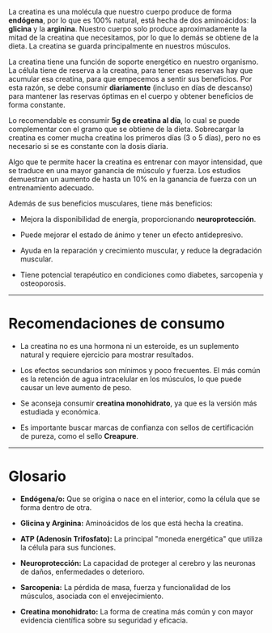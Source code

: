 La creatina es una molécula que nuestro cuerpo produce de forma **endógena**, por lo que es 100% natural, está hecha de dos aminoácidos: la **glicina** y la **arginina**. Nuestro cuerpo solo produce aproximadamente la mitad de la creatina que necesitamos, por lo que lo demás se obtiene de la dieta. La creatina se guarda principalmente en nuestros músculos.

La creatina tiene una función de soporte energético en nuestro organismo. La célula tiene de reserva a la creatina, para tener esas reservas hay que acumular esa creatina, para que empecemos a sentir sus beneficios. Por esta razón, se debe consumir **diariamente** (incluso en días de descanso) para mantener las reservas óptimas en el cuerpo y obtener beneficios de forma constante.

Lo recomendable es consumir **5g de creatina al día**, lo cual se puede complementar con el gramo que se obtiene de la dieta. Sobrecargar la creatina es comer mucha creatina los primeros días (3 o 5 días), pero no es necesario si se es constante con la dosis diaria.

Algo que te permite hacer la creatina es entrenar con mayor intensidad, que se traduce en una mayor ganancia de músculo y fuerza. Los estudios demuestran un aumento de hasta un 10% en la ganancia de fuerza con un entrenamiento adecuado.

Además de sus beneficios musculares, tiene más beneficios:

- Mejora la disponibilidad de energía, proporcionando **neuroprotección**.
    
- Puede mejorar el estado de ánimo y tener un efecto antidepresivo.
    
- Ayuda en la reparación y crecimiento muscular, y reduce la degradación muscular.
    
- Tiene potencial terapéutico en condiciones como diabetes, sarcopenia y osteoporosis.
    

---

# Recomendaciones de consumo

- La creatina no es una hormona ni un esteroide, es un suplemento natural y requiere ejercicio para mostrar resultados.
    
- Los efectos secundarios son mínimos y poco frecuentes. El más común es la retención de agua intracelular en los músculos, lo que puede causar un leve aumento de peso.
    
- Se aconseja consumir **creatina monohidrato**, ya que es la versión más estudiada y económica.
    
- Es importante buscar marcas de confianza con sellos de certificación de pureza, como el sello **Creapure**.
    

---

# Glosario

- **Endógena/o:** Que se origina o nace en el interior, como la célula que se forma dentro de otra.
    
- **Glicina y Arginina:** Aminoácidos de los que está hecha la creatina.
    
- **ATP (Adenosín Trifosfato):** La principal "moneda energética" que utiliza la célula para sus funciones.
    
- **Neuroprotección:** La capacidad de proteger al cerebro y las neuronas de daños, enfermedades o deterioro.
    
- **Sarcopenia:** La pérdida de masa, fuerza y funcionalidad de los músculos, asociada con el envejecimiento.
    
- **Creatina monohidrato:** La forma de creatina más común y con mayor evidencia científica sobre su seguridad y eficacia.